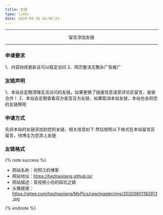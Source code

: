 ```yaml
---
title: 友链
type: links
date: 2020-09-30 16:09:23
---
```


------

<div style="text-align:center;"><span class="with-love" id="animate1">
    <i class="fa fa-heart"></i>
  </span>留言添加友链<span class="with-love" id="animate2">
    <i class="fa fa-heart"></i>
  </span></div>

------

### 申请要求

1、内容持续更新且可以稳定访问
2、网页整洁无繁杂广告推广

### 友链声明

1、本站会定期清理无法访问的友链，如果更换了链接信息请至评论区留言，谢谢合作！
2、本站会定期查看双方是否互为友链，如果取消本站友链，本站也会将您的友链移除

### 申请方式

先将本站的友链添加到您的友链，相关信息如下
然后按照以下格式在本站留言区留言，待博主为您添上友链

### 友链格式

{% note success %}

- 网站名称：何照江的博客
- 网站地址：<https://hezhaojiang.github.io/>
- 网站描述：音视频小白的踩坑之路
- 头像链接：<https://gitee.com/hezhaojiang/MyPics/raw/master/img/20200801192913.jpg>

{% endnote %}
